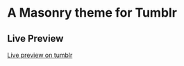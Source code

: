 # A Masonry theme for Tumblr

## Live Preview

[Live preview on tumblr](http://visual-ideas-theme.tumblr.com/)
